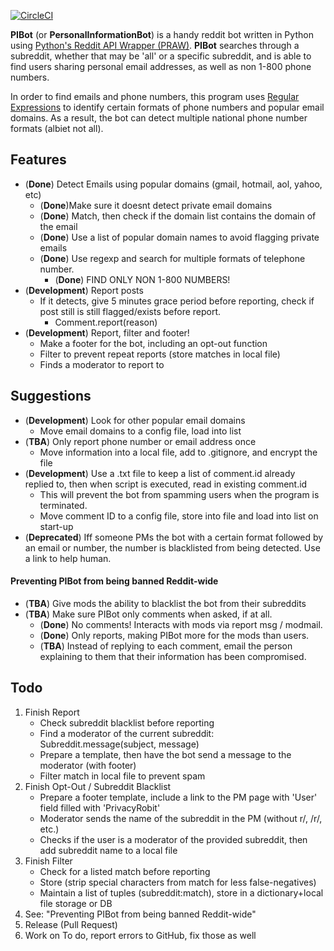[![CircleCI](https://circleci.com/gh/JoryAnderson/PIBot.svg?style=svg)](https://circleci.com/gh/JoryAnderson/PIBot)

__PIBot__ (or __PersonalInformationBot__) is a handy reddit bot written in Python using 
[Python's Reddit API Wrapper (PRAW)](https://praw.readthedocs.io/en/latest/). __PIBot__ searches through 
a subreddit, whether that may be 'all' or a specific subreddit, and is able to find users sharing 
personal email addresses, as well as non 1-800 phone numbers.

In order to find emails and phone numbers, this program uses [Regular Expressions](https://regexone.com/) 
to identify certain formats of phone numbers and popular email domains. As a result, the bot can detect 
multiple national phone number formats (albiet not all).

## Features
* (__Done__) Detect Emails using popular domains (gmail, hotmail, aol, yahoo, etc)
	* (__Done__)Make sure it doesnt detect private email domains
	* (__Done__) Match, then check if the domain list contains the domain of the email
	* (__Done__) Use a list of popular domain names to avoid flagging private emails
	* (__Done__) Use regexp and search for multiple formats of telephone number.
		* (__Done__) FIND ONLY NON 1-800 NUMBERS!
* (__Development__) Report posts
	* If it detects, give 5 minutes grace period before reporting,
	  check if post still is still flagged/exists before report.
		*	Comment.report(reason)
* (__Development__) Report, filter and footer!
	* Make a footer for the bot, including an opt-out function
    * Filter to prevent repeat reports (store matches in local file)
    * Finds a moderator to report to
	
## Suggestions
* (__Development__) Look for other popular email domains
    * Move email domains to a config file, load into list
* (__TBA__) Only report phone number or email address once
    * Move information into a local file, add to .gitignore, and encrypt the file
* (__Development__) Use a .txt file to keep a list of comment.id already replied to, 
then when script is executed, read in existing comment.id
	* This will prevent the bot from spamming users when the program is terminated.
	* Move comment ID to a config file, store into file and load into list on start-up
* (__Deprecated__) Iff someone PMs the bot with a certain format followed by an email or number, 
the number is blacklisted from being detected. Use a link to help human.

#### Preventing PIBot from being banned Reddit-wide
* (__TBA__) Give mods the ability to blacklist the bot from their subreddits
* (__TBA__) Make sure PIBot only comments when asked, if at all.
	* (__Done__) No comments! Interacts with mods via report msg / modmail.
	* (__Done__) Only reports, making PIBot more for the mods than users.
	* (__TBA__) Instead of replying to each comment, email the person explaining to them that their 
	information has been compromised.


## Todo
1. Finish Report
    * Check subreddit blacklist before reporting
    * Find a moderator of the current subreddit: Subreddit.message(subject, message)
    * Prepare a template, then have the bot send a message to the moderator (with footer)
    * Filter match in local file to prevent spam
2. Finish Opt-Out / Subreddit Blacklist
    * Prepare a footer template, include a link to the PM page with 'User' field filled with 'PrivacyRobit'
    * Moderator sends the name of the subreddit in the PM (without r/, /r/, etc.)
    * Checks if the user is a moderator of the provided subreddit, then add subreddit name to a local file
3. Finish Filter
    * Check for a listed match before reporting
    * Store (strip special characters from match for less false-negatives)
    * Maintain a list of tuples (subreddit:match), store in a dictionary+local file storage or DB
2. See: "Preventing PIBot from being banned Reddit-wide"
3. Release (Pull Request)
4. Work on To do, report errors to GitHub, fix those as well
